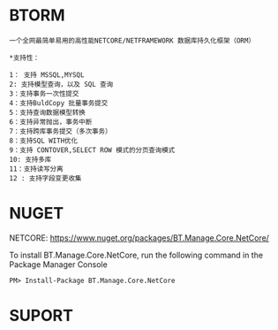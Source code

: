 # BTORM 
    一个全网最简单易用的高性能NETCORE/NETFRAMEWORK 数据库持久化框架（ORM）
    
    *支持性：
    
    1： 支持 MSSQL,MYSQL
    2: 支持模型查询，以及 SQL 查询
    3：支持事务一次性提交
    4：支持BuldCopy 批量事务提交
    5：支持查询数据模型转换
    6：支持异常抛出，事务中断
    7：支持跨库事务提交（多次事务）
    8：支持SQL WITH优化
    9：支持 CONTOVER,SELECT ROW 模式的分页查询模式
    10: 支持多库
    11：支持读写分离
    12 : 支持字段变更收集
   
# NUGET
NETCORE: https://www.nuget.org/packages/BT.Manage.Core.NetCore/

To install BT.Manage.Core.NetCore, run the following command in the Package Manager Console
```
PM> Install-Package BT.Manage.Core.NetCore
```

# SUPORT
